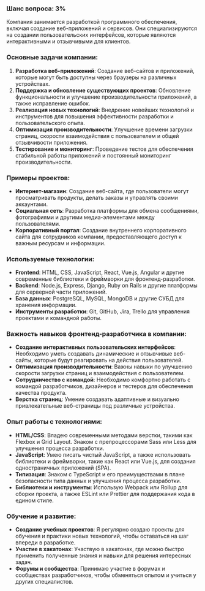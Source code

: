 ### Шанс вопроса: 3%

Компания занимается разработкой программного обеспечения, включая создание веб-приложений и сервисов. Они специализируются на создании пользовательских интерфейсов, которые являются интерактивными и отзывчивыми для клиентов.

### Основные задачи компании:
1. **Разработка веб-приложений**: Создание веб-сайтов и приложений, которые могут быть доступны через браузеры на различных устройствах.
2. **Поддержка и обновление существующих проектов**: Обновление функциональности и улучшение производительности приложений, а также исправление ошибок.
3. **Реализация новых технологий**: Внедрение новейших технологий и инструментов для повышения эффективности разработки и пользовательского опыта.
4. **Оптимизация производительности**: Улучшение времени загрузки страниц, скорости взаимодействия с пользователем и общей отзывчивости приложения.
5. **Тестирование и мониторинг**: Проведение тестов для обеспечения стабильной работы приложений и постоянный мониторинг производительности.

### Примеры проектов:
- **Интернет-магазин**: Создание веб-сайта, где пользователи могут просматривать продукты, делать заказы и управлять своими аккаунтами.
- **Социальная сеть**: Разработка платформы для обмена сообщениями, фотографиями и другими медиа-элементами между пользователями.
- **Корпоративный портал**: Создание внутреннего корпоративного сайта для сотрудников компании, предоставляющего доступ к важным ресурсам и информации.

### Используемые технологии:
- **Frontend**: HTML, CSS, JavaScript, React, Vue.js, Angular и другие современные библиотеки и фреймворки для фронтенд-разработки.
- **Backend**: Node.js, Express, Django, Ruby on Rails и другие платформы для серверной части приложений.
- **База данных**: PostgreSQL, MySQL, MongoDB и другие СУБД для хранения информации.
- **Инструменты разработки**: Git, GitHub, Jira, Trello для управления проектами и командной работы.

### Важность навыков фронтенд-разработчика в компании:
- **Создание интерактивных пользовательских интерфейсов**: Необходимо уметь создавать динамические и отзывчивые веб-сайты, которые будут реагировать на действия пользователей.
- **Оптимизация производительности**: Важны навыки по улучшению скорости загрузки страниц и взаимодействия с пользователем.
- **Сотрудничество с командой**: Необходимо комфортно работать с командой разработчиков, дизайнеров и тестеров для обеспечения качества продукта.
- **Верстка страниц**: Умение создавать адаптивные и визуально привлекательные веб-страницы под различные устройства.

### Опыт работы с технологиями:
- **HTML/CSS**: Владею современными методами верстки, такими как Flexbox и Grid Layout. Знаком с препроцессорами Sass или Less для улучшения процесса разработки.
- **JavaScript**: Умею писать чистый JavaScript, а также использовать библиотеки и фреймворки, такие как React или Vue.js, для создания одностраничных приложений (SPA).
- **Типизация**: Знаком с TypeScript и его преимуществами в плане безопасности типа данных и улучшения процесса разработки.
- **Библиотеки и инструменты**: Использую Webpack или Rollup для сборки проекта, а также ESLint или Prettier для поддержания кода в едином стиле.

### Обучение и развитие:
- **Создание учебных проектов**: Я регулярно создаю проекты для обучения и практики новых технологий, чтобы оставаться на шаг впереди в разработке.
- **Участие в хакатонах**: Участвую в хакатонах, где можно быстро применить полученные знания и навыки для решения интересных задач.
- **Форумы и сообщества**: Принимаю участие в форумах и сообществах разработчиков, чтобы обменяться опытом и учиться у других специалистов.